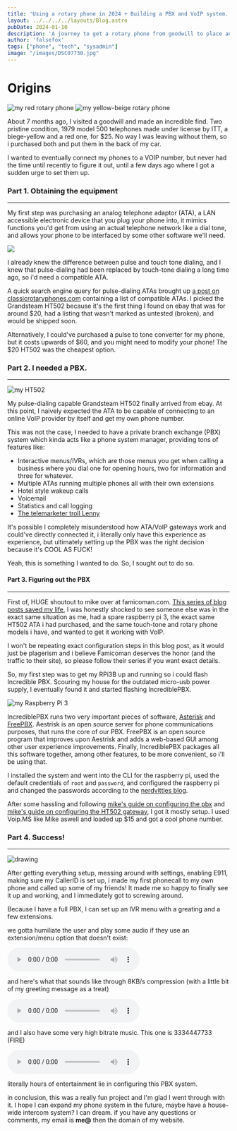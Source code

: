 ```yaml
---
title: 'Using a rotary phone in 2024 + Building a PBX and VoIP system.'
layout: ../../../../layouts/Blog.astro
pubDate: 2024-01-10
description: 'A journey to get a rotary phone from goodwill to place and recieve phone calls in 2024. I ended up with my own enterprise-level phone system.'
author: 'falsefox'
tags: ["phone", "tech", "sysadmin"]
image: "/images/DSC07730.jpg"
---
```

# Origins

<img src="/images/PXL_20221023_003608416.MP.jpg" alt="my red rotary phone" max-height="200"/>

<img src="/images/PXL_20221023_201136168.MP.jpg" alt="my yellow-beige rotary phone" max-height="200"/>

About 7 months ago, I visited a goodwill and made an incredible find. Two pristine condition, 1979 model 500 telephones made under license by ITT, a biege-yellow and a red one, for $25. No way I was leaving without them, so i purchased both and put them in the back of my car.

I wanted to eventually connect my phones to a VOIP number, but never had the time until recently to figure it out, until a few days ago where I got a sudden urge to set them up.

### Part 1. Obtaining the equipment
<hr>

My first step was purchasing an analog telephone adaptor (ATA), a LAN accessible electronic device that you plug your phone into, it mimics functions you'd get from using an actual telephone network like a dial tone, and allows your phone to be interfaced by some other software we'll need.

<img src="/images/methods-call-number-rotary-dial-digit-pulses-series.gif">

I already knew the difference between pulse and touch tone dialing, and I knew that pulse-dialing had been replaced by touch-tone dialing a long time ago, so i'd need a compatible ATA.

A quick search engine query for pulse-dialing ATAs brought up [a post on classicrotaryphones.com](http://www.classicrotaryphones.com/forum/index.php?topic=20386.0) containing a list of compatible ATAs. I picked the Grandsteam HT502 because it's the first thing I found on ebay that was for around $20, had a listing that wasn't marked as untested (broken), and would be shipped soon.


Alternatively, I could've purchased a pulse to tone converter for my phone, but it costs upwards of $60, and you might need to modify your phone! The $20 HT502 was the cheapest option.
### Part 2. I needed a PBX.
<hr>
<img src="/images/DSC07728.JPG" alt="my HT502" max-height="200"/>

My pulse-dialing capable Grandsteam HT502 finally arrived from ebay. At this point, I naively expected the ATA to be capable of connecting to an online VoIP provider by itself and get my own phone number. 

This was not the case, I needed to have a private branch exchange (PBX) system which kinda acts like a phone system manager, providing tons of features like:
- Interactive menus/IVRs, which are those menus you get when calling a business where you dial one for opening hours, two for information and three for whatever.
- Multiple ATAs running multiple phones all with their own extensions
- Hotel style wakeup calls
- Voicemail
- Statistics and call logging
- [The telemarketer troll Lenny](https://www.youtube.com/watch?v=RRhRImp6kKQ)

It's possible I completely misunderstood how ATA/VoIP gateways work and could've directly connected it, i literally only have this experience as experience, but ultimately setting up the PBX was the right decision because it's COOL AS FUCK!

Yeah, this is something I wanted to do. So, I sought out to do so.
#### Part 3. Figuring out the PBX
<hr>

First of, HUGE shoutout to mike over at famicoman.com. [This series of blog posts saved my life](https://famicoman.com/2018/07/18/building-a-pbx-part-1-pbx-hardware/), I was honestly shocked to see someone else was in the exact same situation as me, had a spare raspberry pi 3, the exact same HT502 ATA i had purchased, and the same touch-tone and rotary phone models i have, and wanted to get it working with VoIP. 

I won't be repeating exact configuration steps in this blog post, as it would just be plagerism and i believe Famicoman deserves the honor (and the traffic to their site), so please follow their series if you want exact details.

So, my first step was to get my RPi3B up and running so i could flash Incredible PBX. Scouring my house for the outdated micro-usb power supply, I eventually found it and started flashing IncrediblePBX. 

<img src="/images/DSC07727.JPG" alt="my Raspberry Pi 3" max-height="200"/>

IncrediblePBX runs two very important pieces of software, [Asterisk](https://www.asterisk.org/) and [FreePBX](https://www.freepbx.org/). Aestrisk is an open source server for phone communications purposes, that runs the core of our PBX. FreePBX is an open source program that improves upon Aestrisk and adds a web-based GUI among other user experience improvements. Finally, IncrediblePBX packages all this software together, among other features, to be more convenient, so i'll be using that.

I installed the system and went into the CLI for the raspberry pi, used the default credentials of ``root`` and ``password``, and configured the raspberry pi and changed the passwords according to the [nerdvittles blog](https://nerdvittles.com/a-new-incredible-pbx-2027-image-for-the-raspberry-pi/).

After some hassling and following [mike's guide on configuring the pbx](https://famicoman.com/2018/07/28/building-a-pbx-part-2-configuring-incoming-outgoing-calls/) and [mike's guide on configuring the HT502 gateway](https://famicoman.com/2018/07/29/building-a-pbx-part-4-hooking-up-a-rotary-phone/), I got it mostly setup. I used Voip.MS like Mike aswell and loaded up $15 and got a cool phone number. 

### Part 4. Success!
<hr>

<img data-pagefind-meta="image[src]" src="/images/DSC07730.jpg" alt="drawing" max-height="200"/>

After getting everything setup, messing around with settings, enabling E911, making sure my CallerID is set up, i made my first phonecall to my own phone and called up some of my friends! It made me so happy to finally see it up and working, and I immediately got to screwing around. 

Because I have a full PBX, I can set up an IVR menu with a greating and a few extensions. 

we gotta humiliate the user and play some audio if they use an extension/menu option that doesn't exist:

<audio src="/images/foxivr_wrong.mp3" controls></audio>

and here's what that sounds like through 8KB/s compression (with a little bit of my greeting message as a treat)

<audio src="/images/s.wav" controls></audio>

and I also have some very high bitrate music. This one is 3334447733 (FIRE)

<audio src="/images/fireflies.wav" controls></audio>

literally hours of entertainment lie in configuring this PBX system.

in conclusion, this was a really fun project and I'm glad I went through with it. I hope I can expand my phone system in the future, maybe have a house-wide intercom system? I can dream. if you have any questions or comments, my email is **me@** then the domain of my website.